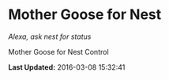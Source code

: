 # Mother Goose for Nest
*Alexa, ask nest for status*

Mother Goose for Nest Control

**Last Updated:** 2016-03-08 15:32:41